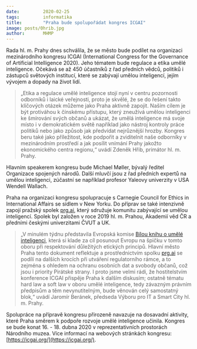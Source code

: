 ```yaml
---
date:         2020-02-25
tags:         informatika
title:        "Praha bude spolupořádat kongres ICGAI"
image: posts/0hrib.jpg
author:       MHMP
---
```


Rada hl. m. Prahy dnes schválila, že se město bude podílet na organizaci mezinárodního kongresu ICGAI (International Congress for the Governance of Artificial Intelligence 2020). Jeho tématem bude regulace a etika umělé inteligence. Očekává se až 450 účastníků z řad předních vědců, politiků i zástupců světových institucí, které se zabývají umělou inteligencí, jejím vývojem a dopady na život lidí.

> „Etika a regulace umělé inteligence stojí nyní v centru pozornosti odborníků i laické veřejnosti, proto je skvělé, že se do řešení takto klíčových otázek můžeme jako Praha aktivně zapojit. Naším cílem je být protiváhou k čínskému přístupu, který zneužívá umělou inteligenci ke šmírování svých občanů a ukázat, že umělá inteligence má svoje místo i v demokratickém světě například jako nástroj kontroly práce politiků nebo jako způsob jak předvídat nejrůznější hrozby. Kongres beru také jako příležitost, kde podpořit a zviditelnit naše odborníky v mezinárodním prostředí a jak posílit vnímání Prahy jakožto ekonomického centra regionu,“ uvádí Zdeněk Hřib, primátor hl. m. Prahy.

Hlavním speakerem kongresu bude Michael Møller, bývalý ředitel Organizace spojených národů. Další mluvčí jsou z řad předních expertů na umělou inteligenci, zúčastní se například profesor Yaleovy univerzity v USA Wendell Wallach.

Praha na organizaci kongresu spolupracuje s Carnegie Council for Ethics in International Affairs se sídlem v New Yorku. Do příprav se také intenzivně zapojí pražský spolek [prg.ai](http://prg.ai/), který sdružuje komunitu zabývající se umělou inteligencí. Spolek byl založen v roce 2019 hl. m. Prahou, Akademií věd ČR a předními českými univerzitami ČVUT a UK. 

> „V minulém týdnu představila Evropská komise [Bílou knihu o umělé inteligenci](https://ec.europa.eu/czech-republic/news/200219_digitaleu_cs), která si klade za cíl posunout Evropu na špičku v tomto oboru při respektování důležitých etických principů. Hlavní město Praha tento dokument reflektuje a prostřednictvím spolku [prg.ai](http://prg.ai/) se podílí na dalších krocích při utváření regulatorního rámce, a to zejména s ohledem na ochranu osobních dat a svobody občanů, což jsou i priority Pirátské strany. I proto jsme velmi rádi, že hostitelstvím konference ICGAI přispěje Praha k dalším diskusím; ostatně tématu hard law a soft law v oboru umělé inteligence, tedy závazným právním předpisům a těm nevynutitelným, bude věnován celý samostatný blok,“ uvádí Jaromír Beránek, předseda Výboru pro IT a Smart City hl. m. Prahy.

Spolupráce na přípravě kongresu přirozeně navazuje na dosavadní aktivity, které Praha směrem k podpoře rozvoje umělé inteligence učinila. Kongres se bude konat 16. - 18. dubna 2020 v reprezentativních prostorách Národního muzea. Více informací na webových stránkách kongresu: [https://icgai.org/](https://icgai.org/).


